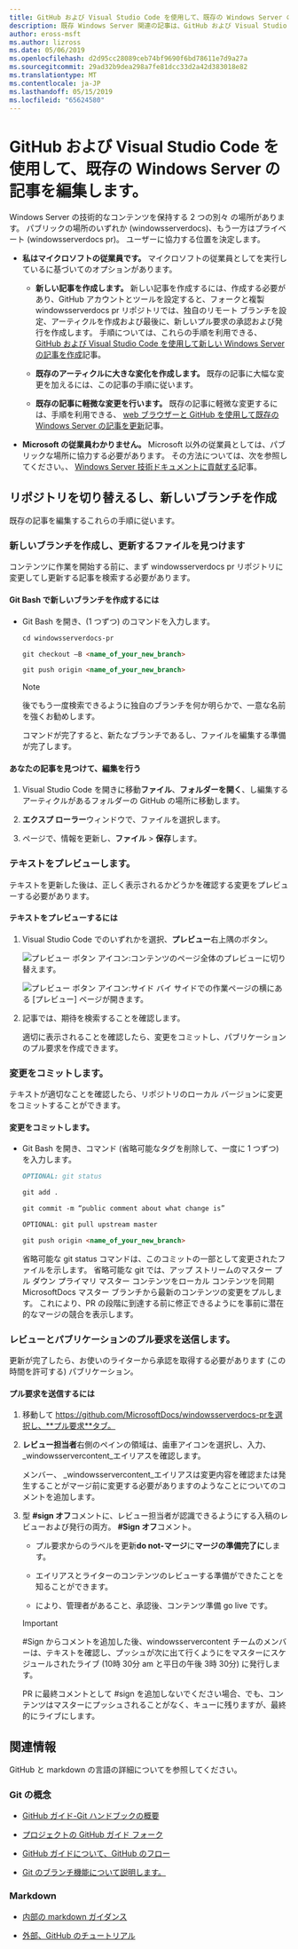 ```yaml
---
title: GitHub および Visual Studio Code を使用して、既存の Windows Server の記事を編集します。
description: 既存 Windows Server 関連の記事は、GitHub および Visual Studio Code を使用して、マイクロソフトの従業員としてを編集する方法。
author: eross-msft
ms.author: lizross
ms.date: 05/06/2019
ms.openlocfilehash: d2d95cc28089ceb74bf9690f6bd78611e7d9a27a
ms.sourcegitcommit: 29ad32b9dea298a7fe81dcc33d2a42d383018e82
ms.translationtype: MT
ms.contentlocale: ja-JP
ms.lasthandoff: 05/15/2019
ms.locfileid: "65624580"
---
```

# <a name="edit-an-existing-windows-server-article-using-github-and-visual-studio-code"></a>GitHub および Visual Studio Code を使用して、既存の Windows Server の記事を編集します。

Windows Server の技術的なコンテンツを保持する 2 つの別々 の場所があります。 パブリックの場所のいずれか (windowsserverdocs)、もう一方はプライベート (windowsserverdocs pr)。 ユーザーに協力する位置を決定します。

- **私はマイクロソフトの従業員です。** マイクロソフトの従業員としてを実行しているに基づいてのオプションがあります。

    - **新しい記事を作成します。** 新しい記事を作成するには、作成する必要があり、GitHub アカウントとツールを設定すると、フォークと複製 windowsserverdocs pr リポジトリでは、独自のリモート ブランチを設定、アーティクルを作成および最後に、新しいプル要求の承認および発行を作成します。 手順については、これらの手順を利用できる、 [GitHub および Visual Studio Code を使用して新しい Windows Server の記事を作成](create-new-using-github.md)記事。

    - **既存のアーティクルに大きな変化を作成します。** 既存の記事に大幅な変更を加えるには、この記事の手順に従います。

    - **既存の記事に軽微な変更を行います。** 既存の記事に軽微な変更するには、手順を利用できる、 [web ブラウザーと GitHub を使用して既存の Windows Server の記事を更新](github-browser-updates.md)記事。

- **Microsoft の従業員わかりません。** Microsoft 以外の従業員としては、パブリックな場所に協力する必要があります。 その方法については、次を参照してください。、 [Windows Server 技術ドキュメントに貢献する](https://github.com/MicrosoftDocs/windowsserverdocs/blob/master/CONTRIBUTING.md)記事。

## <a name="switch-your-repo-and-create-a-new-branch"></a>リポジトリを切り替えるし、新しいブランチを作成

既存の記事を編集するこれらの手順に従います。

### <a name="create-a-new-branch-and-locate-the-file-you-want-to-update"></a>新しいブランチを作成し、更新するファイルを見つけます

コンテンツに作業を開始する前に、まず windowsserverdocs pr リポジトリに変更してし更新する記事を検索する必要があります。

#### <a name="to-create-a-new-branch-in-git-bash"></a>Git Bash で新しいブランチを作成するには

- Git Bash を開き、(1 つずつ) のコマンドを入力します。

    ```markdown
    cd windowsserverdocs-pr

    git checkout –B <name_of_your_new_branch>

    git push origin <name_of_your_new_branch>
    ```

    >[!Note]
    >後でもう一度検索できるように独自のブランチを何か明らかで、一意な名前を強くお勧めします。

    コマンドが完了すると、新たなブランチであるし、ファイルを編集する準備が完了します。

#### <a name="to-locate-your-article-and-make-your-edits"></a>あなたの記事を見つけて、編集を行う

1. Visual Studio Code を開きに移動**ファイル**、**フォルダーを開く**、し編集するアーティクルがあるフォルダーの GitHub の場所に移動します。

2. **エクスプ ローラー**ウィンドウで、ファイルを選択します。

3. ページで、情報を更新し、**ファイル** > **保存**します。

### <a name="preview-your-text"></a>テキストをプレビューします。

テキストを更新した後は、正しく表示されるかどうかを確認する変更をプレビューする必要があります。

#### <a name="to-preview-your-text"></a>テキストをプレビューするには

1. Visual Studio Code でのいずれかを選択、**プレビュー**右上隅のボタン。

    ![プレビュー ボタン アイコン](media/create-new-using-github/preview-button-full-page.png):コンテンツのページ全体のプレビューに切り替えます。

    ![プレビュー ボタン アイコン](media/create-new-using-github/preview-button-side-by-side.png):サイド バイ サイドでの作業ページの横にある [プレビュー] ページが開きます。

2. 記事では、期待を検索することを確認します。

    適切に表示されることを確認したら、変更をコミットし、パブリケーションのプル要求を作成できます。

### <a name="commit-your-changes"></a>変更をコミットします。

テキストが適切なことを確認したら、リポジトリのローカル バージョンに変更をコミットすることができます。

#### <a name="to-commit-your-changes"></a>変更をコミットします。

- Git Bash を開き、コマンド (省略可能なタグを削除して、一度に 1 つずつ) を入力します。

    ```markdown
    OPTIONAL: git status

    git add .

    git commit -m “public comment about what change is”

    OPTIONAL: git pull upstream master

    git push origin <name_of_your_new_branch>

    ```

    省略可能な git status コマンドは、このコミットの一部として変更されたファイルを示します。 省略可能な git では、アップ ストリームのマスター プル ダウン プライマリ マスター コンテンツをローカル コンテンツを同期 MicrosoftDocs マスター ブランチから最新のコンテンツの変更をプルします。 これにより、PR の段階に到達する前に修正できるようにを事前に潜在的なマージの競合を表示します。

### <a name="submit-a-pull-request-for-review-and-publication"></a>レビューとパブリケーションのプル要求を送信します。

更新が完了したら、お使いのライターから承認を取得する必要があります (この時間を許可する) パブリケーション。

#### <a name="to-submit-your-pull-request"></a>プル要求を送信するには

1. 移動して https://github.com/MicrosoftDocs/windowsserverdocs-prを選択し、**プル要求**タブ。

2. **レビュー担当者**右側のペインの領域は、歯車アイコンを選択し、入力、 _windowsservercontent_エイリアスを確認します。

    メンバー、 _windowsservercontent_エイリアスは変更内容を確認または発生することがマージ前に変更する必要がありますのようなことについてのコメントを追加します。

3. 型 **#sign オフ**コメントに、レビュー担当者が認識できるようにする入稿のレビューおよび発行の両方。 **#Sign オフ**コメント。

    - プル要求からのラベルを更新**do not-マージ**に**マージの準備完了に**します。

    - エイリアスとライターのコンテンツのレビューする準備ができたことを知ることができます。

    - により、管理者があること、承認後、コンテンツ準備 go live です。

    >[!Important]
    >#Sign からコメントを追加した後、windowsservercontent チームのメンバーは、テキストを確認し、プッシュが次に出て行くようにをマスターにスケジュールされたライブ (10時 30分 am と平日の午後 3時 30分) に発行します。
    >
    >PR に最終コメントとして #sign を追加しないでください場合、でも、コンテンツはマスターにプッシュされることがなく、キューに残りますが、最終的にライブにします。

## <a name="related-information"></a>関連情報

GitHub と markdown の言語の詳細についてを参照してください。

### <a name="git-concepts"></a>Git の概念

- [GitHub ガイド-Git ハンドブックの概要](https://guides.github.com/introduction/git-handbook/)

- [プロジェクトの GitHub ガイド フォーク](https://guides.github.com/activities/forking/)

- [GitHub ガイドについて、GitHub のフロー](https://guides.github.com/introduction/flow/)

- [Git のブランチ機能について説明します。](https://learngitbranching.js.org/ (visual 学習器に適しています。))

### <a name="markdown"></a>Markdown

- [内部の markdown ガイダンス](https://review.docs.microsoft.com/help/contribute/markdown-reference?branch=master)

- [外部、GitHub のチュートリアル](https://www.markdowntutorial.com/)
